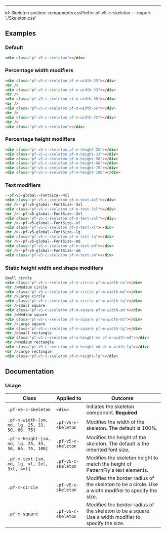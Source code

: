 ---
id: Skeleton
section: components
cssPrefix: pf-v5-c-skeleton
---import './Skeleton.css'

## Examples

### Default

```html
<div class="pf-v5-c-skeleton"></div>

```

### Percentage width modifiers

```html
<div class="pf-v5-c-skeleton pf-m-width-25"></div>
<br />
<div class="pf-v5-c-skeleton pf-m-width-33"></div>
<br />
<div class="pf-v5-c-skeleton pf-m-width-50"></div>
<br />
<div class="pf-v5-c-skeleton pf-m-width-66"></div>
<br />
<div class="pf-v5-c-skeleton pf-m-width-75"></div>
<br />
<div class="pf-v5-c-skeleton"></div>

```

### Percentage height modifiers

```html
<div class="pf-v5-c-skeleton pf-m-height-25"></div>
<div class="pf-v5-c-skeleton pf-m-height-33"></div>
<div class="pf-v5-c-skeleton pf-m-height-50"></div>
<div class="pf-v5-c-skeleton pf-m-height-66"></div>
<div class="pf-v5-c-skeleton pf-m-height-75"></div>
<div class="pf-v5-c-skeleton pf-m-height-100"></div>

```

### Text modifiers

```html
--pf-v5-global--FontSize--4xl
<div class="pf-v5-c-skeleton pf-m-text-4xl"></div>
<br />--pf-v5-global--FontSize--3xl
<div class="pf-v5-c-skeleton pf-m-text-3xl"></div>
<br />--pf-v5-global--FontSize--2xl
<div class="pf-v5-c-skeleton pf-m-text-2xl"></div>
<br />--pf-v5-global--FontSize--xl
<div class="pf-v5-c-skeleton pf-m-text-xl"></div>
<br />--pf-v5-global--FontSize--lg
<div class="pf-v5-c-skeleton pf-m-text-lg"></div>
<br />--pf-v5-global--FontSize--md
<div class="pf-v5-c-skeleton pf-m-text-md"></div>
<br />--pf-v5-global--FontSize--sm
<div class="pf-v5-c-skeleton pf-m-text-sm"></div>

```

### Static height width and shape modifiers

```html
Small circle
<div class="pf-v5-c-skeleton pf-m-circle pf-m-width-sm"></div>
<br />Medium circle
<div class="pf-v5-c-skeleton pf-m-circle pf-m-width-md"></div>
<br />Large circle
<div class="pf-v5-c-skeleton pf-m-circle pf-m-width-lg"></div>
<br />Small square
<div class="pf-v5-c-skeleton pf-m-square pf-m-width-sm"></div>
<br />Medium square
<div class="pf-v5-c-skeleton pf-m-square pf-m-width-md"></div>
<br />Large square
<div class="pf-v5-c-skeleton pf-m-square pf-m-width-lg"></div>
<br />Small rectangle
<div class="pf-v5-c-skeleton pf-m-height-sm pf-m-width-md"></div>
<br />Medium rectangle
<div class="pf-v5-c-skeleton pf-m-height-md pf-m-width-lg"></div>
<br />Large rectangle
<div class="pf-v5-c-skeleton pf-m-height-lg"></div>

```

## Documentation

### Usage

| Class | Applied to | Outcome |
| -- | -- | -- |
| `.pf-v5-c-skeleton` | `<div>` | Initiates the skeleton component. **Required** |
| `.pf-m-width-[sm, md, lg, 25, 33, 50, 66, 75]` | `.pf-v5-c-skeleton` | Modifies the width of the skeleton. The default is 100%. |
| `.pf-m-height-[sm, md, lg, 25, 33, 50, 66, 75, 100]` | `.pf-v5-c-skeleton` | Modifies the height of the skeleton. The default is the inherited font size. |
| `.pf-m-text-[sm, md, lg, xl, 2xl, 3xl, 4xl]` | `.pf-v5-c-skeleton` | Modifies the skeleton height to match the height of PatternFly's text elements. |
| `.pf-m-circle` | `.pf-v5-c-skeleton` | Modifies the border radius of the skeleton to be a circle. Use a width modifier to specify the size. |
| `.pf-m-square` | `.pf-v5-c-skeleton` | Modifies the border radius of the skeleton to be a square. Use a width modifier to specify the size. |
